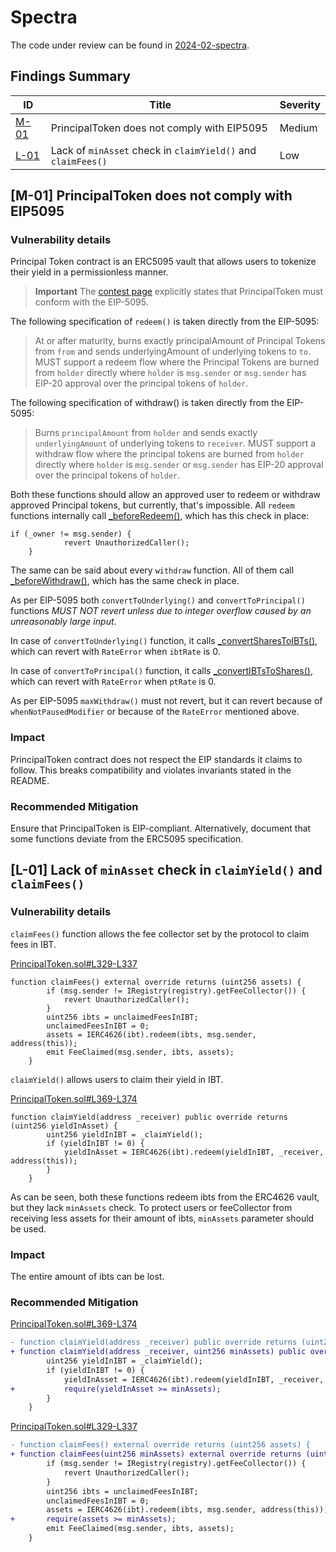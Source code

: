 # Spectra

The code under review can be found in [2024-02-spectra](https://github.com/code-423n4/2024-02-spectra).

## Findings Summary

| ID                                                                                                                                         | Title                                                        | Severity |
| ------------------------------------------------------------------------------------------------------------------------------------------ | ------------------------------------------------------------ | -------- |
| [M-01](https://github.com/kazantseff/audits/blob/main/contests/2024-02-spectra.md#m-01-principaltoken-does-not-comply-with-eip5095)        | PrincipalToken does not comply with EIP5095                  | Medium   |
| [L-01](https://github.com/kazantseff/audits/blob/main/contests/2024-02-spectra.md#l-01-lack-of-minasset-check-in-claimyield-and-claimfees) | Lack of `minAsset` check in `claimYield()` and `claimFees()` | Low      |

## [M-01] PrincipalToken does not comply with EIP5095

### Vulnerability details

Principal Token contract is an ERC5095 vault that allows users to tokenize their yield in a permissionless manner.

> **Important** The [contest page](https://code4rena.com/audits/2024-02-spectra#top) explicitly states that PrincipalToken must conform with the EIP-5095.

The following specification of `redeem()` is taken directly from the EIP-5095:

> At or after maturity, burns exactly principalAmount of Principal Tokens from `from` and sends underlyingAmount of underlying tokens to `to`. MUST support a redeem flow where the Principal Tokens are burned from `holder` directly where `holder` is `msg.sender` or `msg.sender` has EIP-20 approval over the principal tokens of `holder`.

The following specification of withdraw() is taken directly from the EIP-5095:

> Burns `principalAmount` from `holder` and sends exactly `underlyingAmount` of underlying tokens to `receiver`. MUST support a withdraw flow where the principal tokens are burned from `holder` directly where `holder` is `msg.sender` or `msg.sender` has EIP-20 approval over the principal tokens of `holder`.

Both these functions should allow an approved user to redeem or withdraw approved Principal tokens, but currently, that's impossible. All `redeem` functions internally call [\_beforeRedeem()](https://github.com/code-423n4/2024-02-spectra/blob/383202d0b84985122fe1ba53cfbbb68f18ba3986/src/tokens/PrincipalToken.sol#L805-L821), which has this check in place:

```solidity
if (_owner != msg.sender) {
            revert UnauthorizedCaller();
    }
```

The same can be said about every `withdraw` function. All of them call [\_beforeWithdraw()](https://github.com/code-423n4/2024-02-spectra/blob/383202d0b84985122fe1ba53cfbbb68f18ba3986/src/tokens/PrincipalToken.sol#L828-L842), which has the same check in place.

As per EIP-5095 both `convertToUnderlying()` and `convertToPrincipal()` functions _MUST NOT revert unless due to integer overflow caused by an unreasonably large input_.

In case of `convertToUnderlying()` function, it calls [\_convertSharesToIBTs()](https://github.com/code-423n4/2024-02-spectra/blob/383202d0b84985122fe1ba53cfbbb68f18ba3986/src/tokens/PrincipalToken.sol#L659-L672), which can revert with `RateError` when `ibtRate` is 0.

In case of `convertToPrincipal()` function, it calls [\_convertIBTsToShares()](https://github.com/code-423n4/2024-02-spectra/blob/383202d0b84985122fe1ba53cfbbb68f18ba3986/src/tokens/PrincipalToken.sol#L680-L693), which can revert with `RateError` when `ptRate` is 0.

As per EIP-5095 `maxWithdraw()` must not revert, but it can revert because of `whenNotPausedModifier` or because of the `RateError` mentioned above.

### Impact

PrincipalToken contract does not respect the EIP standards it claims to follow. This breaks compatibility and violates invariants stated in the README.

### Recommended Mitigation

Ensure that PrincipalToken is EIP-compliant. Alternatively, document that some functions deviate from the ERC5095 specification.

## [L-01] Lack of `minAsset` check in `claimYield()` and `claimFees()`

### Vulnerability details

`claimFees()` function allows the fee collector set by the protocol to claim fees in IBT.

[PrincipalToken.sol#L329-L337](https://github.com/code-423n4/2024-02-spectra/blob/383202d0b84985122fe1ba53cfbbb68f18ba3986/src/tokens/PrincipalToken.sol#L329-L337)

```solidity
function claimFees() external override returns (uint256 assets) {
        if (msg.sender != IRegistry(registry).getFeeCollector()) {
            revert UnauthorizedCaller();
        }
        uint256 ibts = unclaimedFeesInIBT;
        unclaimedFeesInIBT = 0;
        assets = IERC4626(ibt).redeem(ibts, msg.sender, address(this));
        emit FeeClaimed(msg.sender, ibts, assets);
    }
```

`claimYield()` allows users to claim their yield in IBT.

[PrincipalToken.sol#L369-L374](https://github.com/code-423n4/2024-02-spectra/blob/383202d0b84985122fe1ba53cfbbb68f18ba3986/src/tokens/PrincipalToken.sol#L369-L374)

```solidity
function claimYield(address _receiver) public override returns (uint256 yieldInAsset) {
        uint256 yieldInIBT = _claimYield();
        if (yieldInIBT != 0) {
            yieldInAsset = IERC4626(ibt).redeem(yieldInIBT, _receiver, address(this));
        }
    }
```

As can be seen, both these functions redeem ibts from the ERC4626 vault, but they lack `minAssets` check. To protect users or feeCollector from receiving less assets for their amount of ibts, `minAssets` parameter should be used.

### Impact

The entire amount of ibts can be lost.

### Recommended Mitigation

[PrincipalToken.sol#L369-L374](https://github.com/code-423n4/2024-02-spectra/blob/383202d0b84985122fe1ba53cfbbb68f18ba3986/src/tokens/PrincipalToken.sol#L369-L374)

```diff
- function claimYield(address _receiver) public override returns (uint256 yieldInAsset) {
+ function claimYield(address _receiver, uint256 minAssets) public override returns (uint256 yieldInAsset) {
        uint256 yieldInIBT = _claimYield();
        if (yieldInIBT != 0) {
            yieldInAsset = IERC4626(ibt).redeem(yieldInIBT, _receiver, address(this));
+           require(yieldInAsset >= minAssets);
        }
    }
```

[PrincipalToken.sol#L329-L337](https://github.com/code-423n4/2024-02-spectra/blob/383202d0b84985122fe1ba53cfbbb68f18ba3986/src/tokens/PrincipalToken.sol#L329-L337)

```diff
- function claimFees() external override returns (uint256 assets) {
+ function claimFees(uint256 minAssets) external override returns (uint256 assets) {
        if (msg.sender != IRegistry(registry).getFeeCollector()) {
            revert UnauthorizedCaller();
        }
        uint256 ibts = unclaimedFeesInIBT;
        unclaimedFeesInIBT = 0;
        assets = IERC4626(ibt).redeem(ibts, msg.sender, address(this));
+       require(assets >= minAssets);
        emit FeeClaimed(msg.sender, ibts, assets);
    }

```
